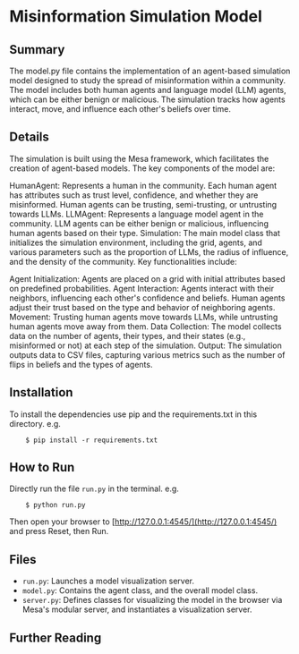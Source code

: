 # Misinformation Simulation Model

## Summary

The model.py file contains the implementation of an agent-based simulation model designed to study the spread of misinformation within a community. The model includes both human agents and language model (LLM) agents, which can be either benign or malicious. The simulation tracks how agents interact, move, and influence each other's beliefs over time.

## Details

The simulation is built using the Mesa framework, which facilitates the creation of agent-based models. The key components of the model are:

HumanAgent: Represents a human in the community. Each human agent has attributes such as trust level, confidence, and whether they are misinformed. Human agents can be trusting, semi-trusting, or untrusting towards LLMs.
LLMAgent: Represents a language model agent in the community. LLM agents can be either benign or malicious, influencing human agents based on their type.
Simulation: The main model class that initializes the simulation environment, including the grid, agents, and various parameters such as the proportion of LLMs, the radius of influence, and the density of the community.
Key functionalities include:

Agent Initialization: Agents are placed on a grid with initial attributes based on predefined probabilities.
Agent Interaction: Agents interact with their neighbors, influencing each other's confidence and beliefs. Human agents adjust their trust based on the type and behavior of neighboring agents.
Movement: Trusting human agents move towards LLMs, while untrusting human agents move away from them.
Data Collection: The model collects data on the number of agents, their types, and their states (e.g., misinformed or not) at each step of the simulation.
Output: The simulation outputs data to CSV files, capturing various metrics such as the number of flips in beliefs and the types of agents.

## Installation

To install the dependencies use pip and the requirements.txt in this directory. e.g.

```
    $ pip install -r requirements.txt
```

## How to Run

Directly run the file ``run.py`` in the terminal. e.g.

```
    $ python run.py
```

Then open your browser to [http://127.0.0.1:4545/](http://127.0.0.1:4545/) and press Reset, then Run.

## Files

* ``run.py``: Launches a model visualization server.
* ``model.py``: Contains the agent class, and the overall model class.
* ``server.py``: Defines classes for visualizing the model in the browser via Mesa's modular server, and instantiates a visualization server.

## Further Reading

